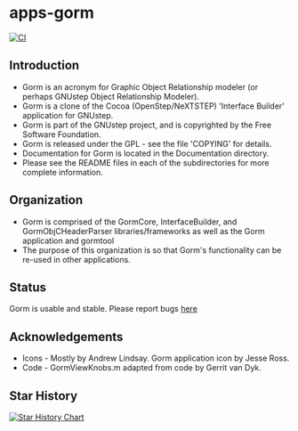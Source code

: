 # apps-gorm

[![CI](https://github.com/gnustep/apps-gorm/actions/workflows/main.yml/badge.svg)](https://github.com/gnustep/apps-gorm/actions/workflows/main.yml?query=branch%3Amaster)

## Introduction

* Gorm is an acronym for Graphic Object Relationship modeler (or perhaps GNUstep Object Relationship Modeler).
* Gorm is a clone of the Cocoa (OpenStep/NeXTSTEP) 'Interface Builder' application for GNUstep.
* Gorm is part of the GNUstep project, and is copyrighted by the Free Software Foundation.
* Gorm is released under the GPL - see the file 'COPYING' for details.
* Documentation for Gorm is located in the Documentation directory.
* Please see the README files in each of the subdirectories for more complete information.

## Organization

* Gorm is comprised of the GormCore, InterfaceBuilder, and GormObjCHeaderParser libraries/frameworks as well as the Gorm application and gormtool
* The purpose of this organization is so that Gorm's functionality can be re-used in other applications.

## Status

Gorm is usable and stable.  Please report bugs [here](https://github.com/gnustep/apps-gorm/issues)

## Acknowledgements

* Icons - Mostly by Andrew Lindsay.  Gorm application icon by Jesse Ross.
* Code - GormViewKnobs.m adapted from code by Gerrit van Dyk.

## Star History

<a href="https://www.star-history.com/#gnustep/apps-gorm&Timeline">
 <picture>
   <source media="(prefers-color-scheme: dark)" srcset="https://api.star-history.com/svg?repos=gnustep/apps-gorm&type=Timeline&theme=dark" />
   <source media="(prefers-color-scheme: light)" srcset="https://api.star-history.com/svg?repos=gnustep/apps-gorm&type=Timeline" />
   <img alt="Star History Chart" src="https://api.star-history.com/svg?repos=gnustep/apps-gorm&type=Timeline" />
 </picture>
</a>

